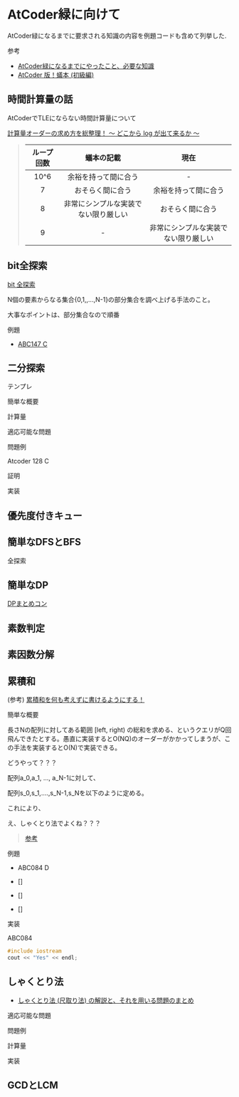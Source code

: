 # AtCoder緑に向けて

AtCoder緑になるまでに要求される知識の内容を例題コードも含めて列挙した.

参考

- [AtCoder緑になるまでにやったこと、必要な知識](https://qiita.com/aki-takano/items/3b3e8c4e10920c1a755a)
- [AtCoder 版！蟻本 (初級編)](https://qiita.com/drken/items/e77685614f3c6bf86f44)

## 時間計算量の話

AtCoderでTLEにならない時間計算量について

[計算量オーダーの求め方を総整理！ 〜 どこから log が出て来るか 〜](https://qiita.com/drken/items/872ebc3a2b5caaa4a0d0)

> | ループ回数 |              蟻本の記載              |                 現在                 |
> | :--------: | :----------------------------------: | :----------------------------------: |
> |    10^6    |         余裕を持って間に合う         |                  -                   |
> |     7      |           おそらく間に合う           |         余裕を持って間に合う         |
> |     8      | 非常にシンプルな実装でない限り厳しい |           おそらく間に合う           |
> |     9      |                  -                   | 非常にシンプルな実装でない限り厳しい |

## bit全探索

[bit 全探索](https://drken1215.hatenablog.com/entry/2019/12/14/171657)



N個の要素からなる集合{0,1,,...,N-1}の部分集合を調べ上げる手法のこと。

大事なポイントは、部分集合なので順番



例題 

- [ABC147 C](https://atcoder.jp/contests/abc147/tasks/abc147_c)



## 二分探索

テンプレ

簡単な概要

計算量

適応可能な問題

問題例

Atcoder 128 C



証明

実装

## 優先度付きキュー

## 簡単なDFSとBFS

全探索

## 簡単なDP

[DPまとめコン](https://atcoder.jp/contests/dp)



## 素数判定

## 素因数分解

## 累積和

(参考) [累積和を何も考えずに書けるようにする！](https://qiita.com/drken/items/56a6b68edef8fc605821)

簡単な概要

長さNの配列に対してある範囲 [left, right) の総和を求める、というクエリがQ回飛んできたとする。愚直に実装するとO(NQ)のオーダーがかかってしまうが、この手法を実装するとO(N)で実装できる。



どうやって？？？

配列a_0,a_1, ..., a_N-1に対して、

配列s_0,s_1,....,s_N-1,s_Nを以下のように定める。



これにより、



え、しゃくとり法でよくね？？？

> [参考](https://qiita.com/xryuseix/items/1059101a31107ba330d4)

例題

- ABC084 D[]()

- []

- []

- []

  

実装

ABC084

```c++
#include iostream
cout << "Yes" << endl;
```

## しゃくとり法

- [しゃくとり法 (尺取り法) の解説と、それを用いる問題のまとめ](https://qiita.com/drken/items/ecd1a472d3a0e7db8dce)

適応可能な問題

問題例

計算量

実装

## GCDとLCM